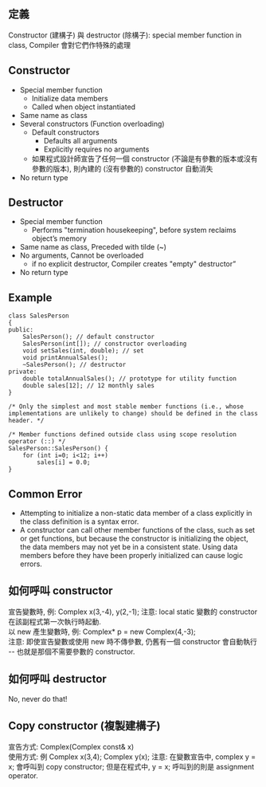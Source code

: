 ## 定義
Constructor (建構子) 與 destructor (除構子): special member function in class, Compiler 會對它們作特殊的處理

## Constructor
- Special member function 
    - Initialize data members
    - Called when object instantiated
- Same name as class
- Several constructors (Function overloading)
    - Default constructors
        - Defaults all arguments
        - Explicitly requires no arguments
    - 如果程式設計師宣告了任何一個 constructor (不論是有參數的版本或沒有參數的版本), 則內建的 (沒有參數的) constructor 自動消失
- No return type

## Destructor
- Special member function 
    - Performs "termination housekeeping", before system reclaims object’s memory
- Same name as class, Preceded with tilde (~)
- No arguments, Cannot be overloaded
    - if no explicit destructor, Compiler creates "empty" destructor”
- No return type

## Example 
```
class SalesPerson 
{
public:
    SalesPerson(); // default constructor
    SalesPerson(int[]); // constructor overloading
    void setSales(int, double); // set 
    void printAnnualSales(); 
    ~SalesPerson(); // destructor
private:
    double totalAnnualSales(); // prototype for utility function
    double sales[12]; // 12 monthly sales
}

/* Only the simplest and most stable member functions (i.e., whose implementations are unlikely to change) should be defined in the class header. */

/* Member functions defined outside class using scope resolution operator (::) */
SalesPerson::SalesPerson() {
    for (int i=0; i<12; i++)
        sales[i] = 0.0;
}
```

## Common Error
- Attempting to initialize a non-static data member of a class explicitly in the class definition is a syntax error. <br/>
- A constructor can call other member functions of the class, such as set or get functions, but because the constructor is initializing the object, the data members may not yet be in a consistent state. Using data members before they have been properly initialized can cause logic errors.

## 如何呼叫 constructor
宣告變數時, 例: Complex x(3,-4), y(2,-1); 注意: local static 變數的 constructor 在該副程式第一次執行時起動. <br/>
以 new 產生變數時, 例: Complex* p = new Complex(4,-3); <br/>
注意: 即使宣告變數或使用 new 時不傳參數, 仍舊有一個 constructor 會自動執行 -- 也就是那個不需要參數的 constructor.

## 如何呼叫 destructor
No, never do that!

## Copy constructor (複製建構子)
宣告方式: Complex(Complex const& x) <br/>
使用方式: 例 Complex x(3,4); Complex y(x);
注意: 在變數宣告中, complex y = x; 會呼叫到 copy constructor; 但是在程式中, y = x; 呼叫到的則是 assignment operator.